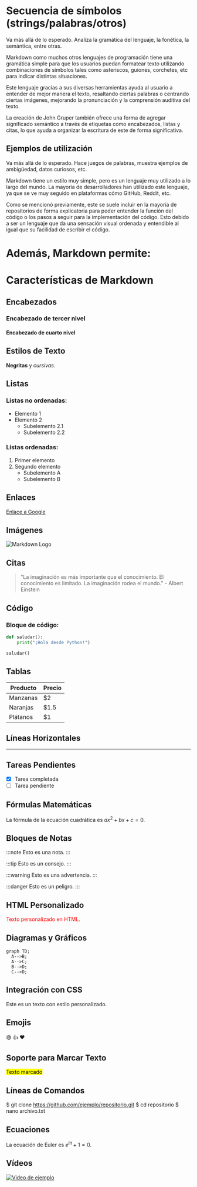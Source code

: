 # Secuencia de símbolos (strings/palabras/otros)

Va más allá de lo esperado. Analiza la gramática del lenguaje, la fonética, la semántica, entre otras.

Markdown como muchos otros lenguajes de programación tiene una gramática simple para que los usuarios puedan formatear texto utilizando combinaciones de símbolos tales como asteriscos, guiones, corchetes, etc para indicar distintas situaciones. 

Este lenguaje gracias a sus diversas herramientas ayuda al usuario a entender de mejor manera el texto, resaltando ciertas palabras o centrando ciertas imágenes,  mejorando la pronunciación y la comprensión auditiva del texto.

La creación de John Gruper también ofrece una forma de agregar significado semántico a través de etiquetas como encabezados, listas y citas, lo que ayuda a organizar la escritura de este de forma significativa.

## Ejemplos de utilización

Va más allá de lo esperado. Hace juegos de palabras, muestra ejemplos de ambigüedad, datos curiosos, etc.

Markdown tiene un estilo muy simple, pero es un lenguaje muy utilizado a lo largo del mundo. La mayoría de desarrolladores han utilizado este lenguaje, ya que se ve muy seguido en plataformas cómo GitHub, Reddit, etc. 
	
Como se mencionó previamente, este se suele incluir en la mayoría de repositorios de forma explicatoria para poder entender la función del código o los pasos a seguir para la implementación del código. Esto debido a ser un lenguaje que da una sensación visual ordenada y entendible al igual que su facilidad de escribir el código.


# Además, Markdown permite:

# Características de Markdown

## Encabezados

### Encabezado de tercer nivel

#### Encabezado de cuarto nivel

## Estilos de Texto

**Negritas** y *cursivas*.

## Listas

### Listas no ordenadas:
- Elemento 1
- Elemento 2
  - Subelemento 2.1
  - Subelemento 2.2

### Listas ordenadas:
1. Primer elemento
2. Segundo elemento
   - Subelemento A
   - Subelemento B

## Enlaces

[Enlace a Google](https://www.google.com)

## Imágenes

![Markdown Logo](https://upload.wikimedia.org/wikipedia/commons/thumb/4/48/Markdown-mark.svg/208px-Markdown-mark.svg.png)

## Citas

> "La imaginación es más importante que el conocimiento. El conocimiento es limitado. La imaginación rodea el mundo." - Albert Einstein

## Código

### Bloque de código:

```python
def saludar():
    print("¡Hola desde Python!")

saludar()
```

## Tablas

| Producto     | Precio |
|--------------|--------|
| Manzanas     | $2     |
| Naranjas     | $1.5   |
| Plátanos     | $1     |

## Líneas Horizontales

---

## Tareas Pendientes

- [x] Tarea completada
- [ ] Tarea pendiente

## Fórmulas Matemáticas

La fórmula de la ecuación cuadrática es $ax^2 + bx + c = 0$.

## Bloques de Notas

:::note
Esto es una nota.
:::

:::tip
Esto es un consejo.
:::

:::warning
Esto es una advertencia.
:::

:::danger
Esto es un peligro.
:::

## HTML Personalizado

<span style="color: red;">Texto personalizado en HTML.</span>

## Diagramas y Gráficos

```mermaid
graph TD;
  A-->B;
  A-->C;
  B-->D;
  C-->D;
```

## Integración con CSS

<style>
  custom-style {
    background-color: lightblue;
    border: 1px solid blue;
    padding: 10px;
  }
</style>

<div id="custom-style">
  Este es un texto con estilo personalizado.
</div>

## Emojis

:smile: :thumbsup: :heart:

## Soporte para Marcar Texto

<mark>Texto marcado</mark>

## Líneas de Comandos

$ git clone https://github.com/ejemplo/repositorio.git
$ cd repositorio
$ nano archivo.txt

## Ecuaciones

La ecuación de Euler es $e^{i\pi} + 1 = 0$.

## Vídeos

[![Video de ejemplo](http://img.youtube.com/vi/T5xg-3Dz8nw/0.jpg)](http://www.youtube.com/watch?v=T5xg-3Dz8nw)

